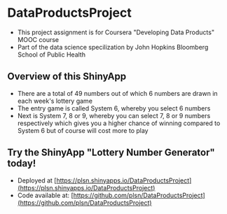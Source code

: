 # DataProductsProject

- This project assignment is for Coursera "Developing Data Products" MOOC course 
- Part of the data science specilization by John Hopkins Bloomberg School of Public Health

## Overview of this ShinyApp

- There are a total of 49 numbers out of which 6 numbers are drawn in each week's lottery game
- The entry game is called System 6, whereby you select 6 numbers
- Next is System 7, 8 or 9, whereby you can select 7, 8 or 9 numbers respectively which gives you a higher chance of winning compared to System 6 but of course will cost more to play

## Try the ShinyApp "Lottery Number Generator" today!

- Deployed at [https://plsn.shinyapps.io/DataProductsProject](https://plsn.shinyapps.io/DataProductsProject)
- Code available at: [https://github.com/plsn/DataProductsProject](https://github.com/plsn/DataProductsProject) 
